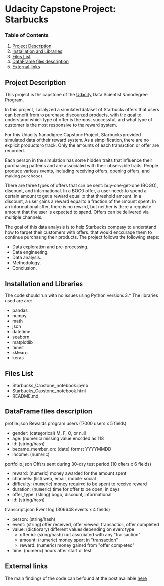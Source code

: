 # Udacity Capstone Project: Starbucks

### Table of Contents

1. [Project Description](#description)
2. [Installation and Libraries](#installation)
3. [Files List](#files)
4. [DataFrame files description](#df_files)
5. [External links](#links)


## Project Description<a name = "description"></a>

This project is the capstone of the [Udacity](https://www.udacity.com/) Data Scientist Nanodegree Program.

In this project, I analyzed a simulated dataset of Starbucks offers that users can benefit from to purchase discounted products, with the goal to understand which type of offer is the most successful, and what type of customer is the most responsive to the reward system.

For this Udacity Nanodigree Capstone Project, Starbucks provided simulated data of their reward system. As a simplification, there are no explicit products to track. Only the amounts of each transaction or offer are recorded.

Each person in the simulation has some hidden traits that influence their purchasing patterns and are associated with their observable traits. People produce various events, including receiving offers, opening offers, and making purchases.

There are three types of offers that can be sent: buy-one-get-one (BOGO), discount, and informational. In a BOGO offer, a user needs to spend a certain amount to get a reward equal to that threshold amount. In a discount, a user gains a reward equal to a fraction of the amount spent. In an informational offer, there is no reward, but neither is there a requisite amount that the user is expected to spend. Offers can be delivered via multiple channels.

The goal of this data analysis is to help Starbucks company to understand how to target their customers with offers, that would encourage them to continue purchasing their products. The project follows the following steps: 
- Data exploration and pre-processing.
- Data engineering.
- Data analysis.
- Methodology.
- Conclusion.

## Installation and Libraries<a name = "installation"></a>

The code should run with no issues using Python versions 3.* 
The libraries used are are:

- pandas
- numpy
- math
- json
- datetime
- seaborn
- matplotlib
- timeit
- sklearn
- keras

## Files List<a name = "files"></a>

- Starbucks_Capstone_notebook.ipynb
- Starbucks_Capstone_notebook.html
- README.md

## DataFrame files description<a name = "df_files"></a>

profile.json
Rewards program users (17000 users x 5 fields)

- gender: (categorical) M, F, O, or null
- age: (numeric) missing value encoded as 118
- id: (string/hash)
- became_member_on: (date) format YYYYMMDD
- income: (numeric)

portfolio.json
Offers sent during 30-day test period (10 offers x 6 fields)

- reward: (numeric) money awarded for the amount spent
- channels: (list) web, email, mobile, social
- difficulty: (numeric) money required to be spent to receive reward
- duration: (numeric) time for offer to be open, in days
- offer_type: (string) bogo, discount, informational
- id: (string/hash)

transcript.json
Event log (306648 events x 4 fields)

- person: (string/hash)
- event: (string) offer received, offer viewed, transaction, offer completed
- value: (dictionary) different values depending on event type
	- offer id: (string/hash) not associated with any "transaction"
	- amount: (numeric) money spent in "transaction"
	- reward: (numeric) money gained from "offer completed"
- time: (numeric) hours after start of test

## External links<a name = "links"></a>

The main findings of the code can be found at the post available [here](https://medium.com/@fra.scipioni.83/starbucks-rewards-how-keep-a-customer-happy-f318d856b6b0)


